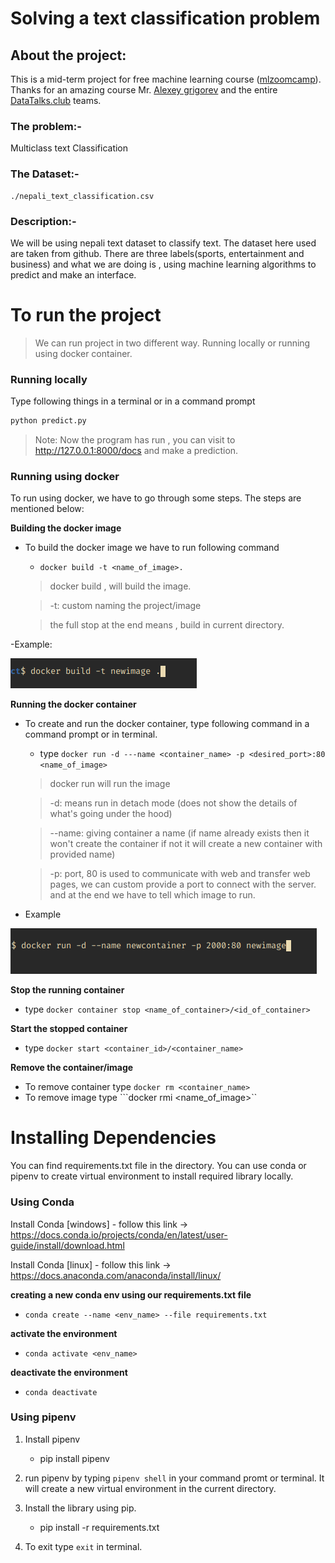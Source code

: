 # Solving a text classification problem

## About the project:

This is a mid-term project for free machine learning course ([mlzoomcamp](https://github.com/alexeygrigorev/mlbookcamp-code)).
Thanks for an amazing course Mr. [Alexey grigorev](https://github.com/alexeygrigorev) and the entire [DataTalks.club](https://www.youtube.com/watch?v=wWBm6MHu5u8&list=PL3MmuxUbc_hIhxl5Ji8t4O6lPAOpHaCLR&index=1) teams.


### The problem:-
Multiclass text Classification

### The Dataset:- 
	./nepali_text_classification.csv

### Description:-
We will be using nepali text dataset to classify text. The dataset here used are taken from github.
There are three labels(sports, entertainment and business) and what we are doing is , using machine learning algorithms to predict and make an interface.


# To run the project

> We can run project in two different way. Running locally or running using docker container.

### Running locally

Type following things in a terminal or in a command prompt 
```python 
python predict.py
```
> Note: Now the program has run , you can visit to http://127.0.0.1:8000/docs and make a prediction.


### Running using docker

To run using docker, we have to go through some steps.
The steps are mentioned below:

**Building the docker image**

- To build the docker image we have to run following command
	- ``docker build -t <name_of_image>.``

	> docker build , will build the image.

	> -t: custom naming the project/image

	> the full stop at the end means , build in current directory.
	
-Example: 

![docker image build](./images/imagebuild.png)


**Running the docker container**

- To create and run the docker container, type following command in a command prompt or in terminal.
	- type ``docker run -d ---name <container_name> -p <desired_port>:80 <name_of_image>``

	> docker run will run the image

	> -d: means run in detach mode (does not show the details of what's going under the hood)

	> --name: giving container a name (if name already exists then it won't create the container if not it will create a new container with provided name)

	> -p: port, 80 is used to communicate with web and transfer web pages, we can custom provide a port to connect with the server.
	> and at the end we have to tell which image to run.

- Example

![docker container build](./images/containerbuild.png)

**Stop the running container**

- type ```docker container stop <name_of_container>/<id_of_container>```


**Start the stopped container**

- type ```docker start <container_id>/<container_name>```

**Remove the container/image**

- To remove container type ```docker rm <container_name>```
- To remove image type ```docker rmi <name_of_image>``




# Installing Dependencies

You can find requirements.txt file in the directory.
You can use conda or pipenv to create virtual environment to install required library locally.

### Using Conda

Install Conda [windows]
	- follow this link -> https://docs.conda.io/projects/conda/en/latest/user-guide/install/download.html

Install Conda [linux]
	- follow this link -> https://docs.anaconda.com/anaconda/install/linux/


**creating a new conda env using our requirements.txt file**

- ``conda create --name <env_name> --file requirements.txt``

**activate the environment**

- ``conda activate <env_name>``

**deactivate the environment**
- ``conda deactivate``


### Using pipenv

1. Install pipenv
	- pip install pipenv
2. run pipenv by typing ``pipenv shell`` in your command promt or terminal. It will create a new virtual environment in the current directory.

3. Install the library using pip.
	- pip install -r requirements.txt

4. To exit type ``exit`` in terminal.



